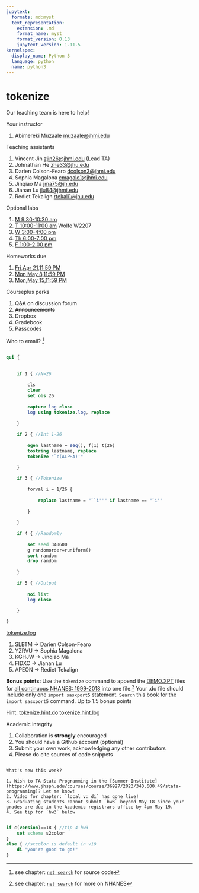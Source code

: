 ```yaml
---
jupytext:
  formats: md:myst
  text_representation:
    extension: .md
    format_name: myst
    format_version: 0.13
    jupytext_version: 1.11.5
kernelspec:
  display_name: Python 3
  language: python
  name: python3
---
```


# tokenize

Our teaching team is here to help!

Your instructor

1. Abimereki Muzaale muzaale@jhmi.edu 

Teaching assistants

1. Vincent Jin zjin26@jhmi.edu (Lead TA)
2. Johnathan He zhe33@jhu.edu  
3. Darien Colson-Fearo dcolson3@jhmi.edu   
4. Sophia Magalona cmagalo1@jhmi.edu  
5. Jinqiao Ma jma75@jh.edu  
6. Jianan Lu jlu84@jhmi.edu  
7. Rediet Tekalign rtekali1@jhu.edu 

Optional labs

1. [M 9:30-10:30 am](lab6.md)
2. [T 10:00-11:00 am](lab6.md) Wolfe W2207
3. [W 3:00-4:00 pm](lab6.md)
4. [Th 6:00-7:00 pm](lab6.md)
5. [F 1:00-2:00 pm](lab6.md)

Homeworks due  

1. [Fri,Apr 21,11:59 PM](hw1.md)
2. [Mon,May 8,11:59 PM](hw2.md)
3. [Mon,May 15,11:59 PM](hw3.md)

Courseplus perks

1. Q&A on discussion forum
2. <strike>Announcements</strike> 
3. Dropbox
4. Gradebook
5. Passcodes

Who to email? [^1]

```stata

qui {
    
    
    if 1 { //N=26
        
        cls
        clear
        set obs 26
        
        capture log close 
        log using tokenize.log, replace  
        
    }
    
    if 2 { //Int 1-26
        
        egen lastname = seq(), f(1) t(26)
        tostring lastname, replace 
        tokenize "`c(ALPHA)'" 
        
    }

    if 3 { //Tokenize
        
        forval i = 1/26 {
            
            replace lastname = "``i''" if lastname == "`i'" 
            
        }
        
    }
    
    if 4 { //Randomly
        
        set seed 340600
        g randomorder=runiform()
        sort random  
        drop random    
        
    }
    
    if 5 { //Output
        
        noi list 
        log close 
        
    }

}


```

[tokenize.log](https://raw.githubusercontent.com/jhustata/book/main/tokenize.log)

1. SLBTM -> Darien Colson-Fearo
2. YZRVU -> Sophia Magalona
3. KGHJW -> Jinqiao Ma
4. FIDXC -> Jianan Lu
5. APEON -> Rediet Tekalign

**Bonus points:** Use the `tokenize` command to append the [DEMO.XPT](https://wwwn.cdc.gov/Nchs/Nhanes/2005-2006/DEMO_D.XPT) files for [all continuous NHANES: 1999-2018](https://wwwn.cdc.gov/nchs/nhanes/search/datapage.aspx?Component=Demographics) into one file.[^2]
Your .do file should include only one `import sasxport5` statement.
`Search` this book for the `import sasxport5` command. Up to 1.5 bonus points

Hint: [tokenize.hint.do](tokenize.hint.do) [tokenize.hint.log](tokenize.hint.log)

Academic integrity

1. Collaboration is **strongly** encouraged
2. You should have a Github account (optional)
3. Submit your own work, acknowledging any other contributors
4. Please do cite sources of code snippets

```{seealso}

What's new this week?

1. Wish to TA Stata Programming in the [Summer Institute](https://www.jhsph.edu/courses/course/36927/2023/340.600.49/stata-programming)? Let me know! 
2. Video for chapter: `local v: di` has gone live! 
3. Graduating students cannot submit `hw3` beyond May 18 since your grades are due in the Academic registrars office by 4pm May 19. 
4. See tip for `hw3` below


```

```stata
if c(version)==18 { //tip 4 hw3
    set scheme s2color
}
else { //stcolor is default in v18
    di "you're good to go!"
}
```

[^1]: see chapter: [`net search`](zzz.md) for source code
[^2]: see chapter: [`net search`](zzz.md) for more on NHANES
